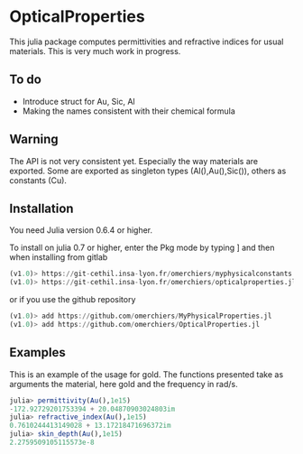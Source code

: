# OpticalProperties

This julia package computes permittivities and refractive indices for usual materials.
This is very much work in progress.

## To do
- Introduce struct for Au, Sic, Al
- Making the names consistent with their chemical formula

## Warning
The API is not very consistent yet. Especially the way materials are exported.
Some are exported as singleton types (Al(),Au(),Sic()), others as constants (Cu).

## Installation
You need Julia version 0.6.4 or higher.

To install on julia 0.7 or higher, enter the Pkg mode by typing ]
and then when installing from gitlab

```julia
(v1.0)> https://git-cethil.insa-lyon.fr/omerchiers/myphysicalconstants.jl
(v1.0)> https://git-cethil.insa-lyon.fr/omerchiers/opticalproperties.jl
```
or if you use the github repository

```julia
(v1.0)> add https://github.com/omerchiers/MyPhysicalProperties.jl
(v1.0)> add https://github.com/omerchiers/OpticalProperties.jl
```


## Examples
This is an example of the usage for gold. The functions presented take as arguments the material, here gold and the frequency in rad/s.
```julia
julia> permittivity(Au(),1e15)
-172.92729201753394 + 20.04870903024803im
julia> refractive_index(Au(),1e15)
0.7610244413149028 + 13.17218471696372im
julia> skin_depth(Au(),1e15)
2.2759509105115573e-8
```
